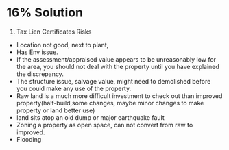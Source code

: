 # 16% Solution

1. Tax Lien Certificates Risks
  - Location not good, next to plant, 
  - Has Env issue.
  - If the assessment/appraised value appears to be unreasonably low for the area, you should not deal with the property until you have explained the discrepancy.
  - The structure issue, salvage value, might need to demolished before you could make any use of the property.
  - Raw land is a much more difficult investment to check out than improved property(half-build,some changes, maybe minor changes to make property or land better use) 
  - land sits atop an old dump or major earthquake fault
  - Zoning a property as open space, can not convert from raw to improved.
  - Flooding

